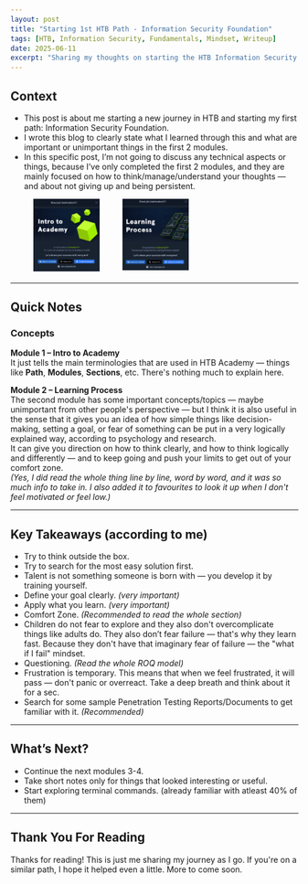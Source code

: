 ```yaml
---
layout: post
title: "Starting 1st HTB Path - Information Security Foundation"
tags: [HTB, Information Security, Fundamentals, Mindset, Writeup]
date: 2025-06-11
excerpt: "Sharing my thoughts on starting the HTB Information Security Foundation path — lessons from the first two modules."
---
```


## Context

- This post is about me starting a new journey in HTB and starting my first path: Information Security Foundation.  
- I wrote this blog to clearly state what I learned through this and what are important or unimportant things in the first 2 modules.  
- In this specific post, I’m not going to discuss any technical aspects or things, because I’ve only completed the first 2 modules, and they are mainly focused on how to think/manage/understand your thoughts — and about not giving up and being persistent.
<div style="display: flex; gap: 40px; margin-bottom: 20px; margin-left: 40px">
  <img src="/assets/images/screenshot-intro-to-academy.png" alt="Intro" style="width: 25%; height: 25%;">
  <img src="/assets/images/learning-process.png" alt="Learning Process" style="width: 25%; height: 25%;">
</div>

--- 

## Quick Notes

### Concepts

**Module 1 – Intro to Academy**  
It just tells the main terminologies that are used in HTB Academy — things like **Path**, **Modules**, **Sections**, etc. There's nothing much to explain here.

**Module 2 – Learning Process**  
The second module has some important concepts/topics — maybe unimportant from other people's perspective — but I think it is also useful in the sense that it gives you an idea of how simple things like decision-making, setting a goal, or fear of something can be put in a very logically explained way, according to psychology and research.  
It can give you direction on how to think clearly, and how to think logically and differently — and to keep going and push your limits to get out of your comfort zone.  
*(Yes, I did read the whole thing line by line, word by word, and it was so much info to take in. I also added it to favourites to look it up when I don't feel motivated or feel low.)*

--- 

## Key Takeaways (according to me)

- Try to think outside the box.  
- Try to search for the most easy solution first.  
- Talent is not something someone is born with — you develop it by training yourself.  
- Define your goal clearly. *(very important)*  
- Apply what you learn. *(very important)*  
- Comfort Zone. *(Recommended to read the whole section)*  
- Children do not fear to explore and they also don't overcomplicate things like adults do. They also don’t fear failure — that's why they learn fast. Because they don't have that imaginary fear of failure — the "what if I fail" mindset.  
- Questioning. *(Read the whole ROQ model)*  
- Frustration is temporary. This means that when we feel frustrated, it will pass — don't panic or overreact. Take a deep breath and think about it for a sec.  
- Search for some sample Penetration Testing Reports/Documents to get familiar with it. *(Recommended)*

--- 

## What’s Next?

- Continue the next modules 3-4.  
- Take short notes only for things that looked interesting or useful.  
- Start exploring terminal commands. (already familiar with atleast 40% of them)  

--- 

## Thank You For Reading
Thanks for reading! This is just me sharing my journey as I go. If you're on a similar path, I hope it helped even a little. More to come soon.
